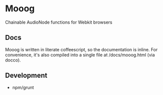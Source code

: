 # Mooog

Chainable AudioNode functions for Webkit browsers

## Docs

Mooog is written in literate coffeescript, so the documentation is inline. 
For convenience, it's also compiled into a single file at /docs/mooog.html
(via docco).

## Development

*   npm/grunt






